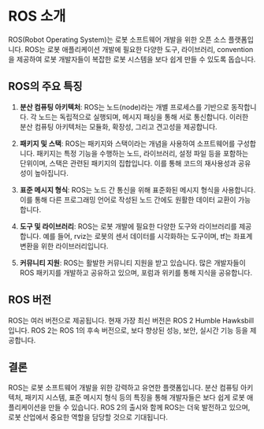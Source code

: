 # ROS 소개

ROS(Robot Operating System)는 로봇 소프트웨어 개발을 위한 오픈 소스 플랫폼입니다. ROS는 로봇 애플리케이션 개발에 필요한 다양한 도구, 라이브러리, convention을 제공하여 로봇 개발자들이 복잡한 로봇 시스템을 보다 쉽게 만들 수 있도록 돕습니다.

## ROS의 주요 특징

1. **분산 컴퓨팅 아키텍처**: ROS는 노드(node)라는 개별 프로세스를 기반으로 동작합니다. 각 노드는 독립적으로 실행되며, 메시지 패싱을 통해 서로 통신합니다. 이러한 분산 컴퓨팅 아키텍처는 모듈화, 확장성, 그리고 견고성을 제공합니다.

2. **패키지 및 스택**: ROS는 패키지와 스택이라는 개념을 사용하여 소프트웨어를 구성합니다. 패키지는 특정 기능을 수행하는 노드, 라이브러리, 설정 파일 등을 포함하는 단위이며, 스택은 관련된 패키지의 집합입니다. 이를 통해 코드의 재사용성과 공유성이 높아집니다.

3. **표준 메시지 형식**: ROS는 노드 간 통신을 위해 표준화된 메시지 형식을 사용합니다. 이를 통해 다른 프로그래밍 언어로 작성된 노드 간에도 원활한 데이터 교환이 가능합니다.

4. **도구 및 라이브러리**: ROS는 로봇 개발에 필요한 다양한 도구와 라이브러리를 제공합니다. 예를 들어, rviz는 로봇의 센서 데이터를 시각화하는 도구이며, tf는 좌표계 변환을 위한 라이브러리입니다.

5. **커뮤니티 지원**: ROS는 활발한 커뮤니티 지원을 받고 있습니다. 많은 개발자들이 ROS 패키지를 개발하고 공유하고 있으며, 포럼과 위키를 통해 지식을 공유합니다.

## ROS 버전

ROS는 여러 버전으로 제공됩니다. 현재 가장 최신 버전은 ROS 2 Humble Hawksbill입니다. ROS 2는 ROS 1의 후속 버전으로, 보다 향상된 성능, 보안, 실시간 기능 등을 제공합니다.

## 결론

ROS는 로봇 소프트웨어 개발을 위한 강력하고 유연한 플랫폼입니다. 분산 컴퓨팅 아키텍처, 패키지 시스템, 표준 메시지 형식 등의 특징을 통해 개발자들은 보다 쉽게 로봇 애플리케이션을 만들 수 있습니다. ROS 2의 출시와 함께 ROS는 더욱 발전하고 있으며, 로봇 산업에서 중요한 역할을 담당할 것으로 기대됩니다.

